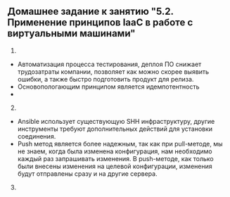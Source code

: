 ## Домашнее задание к занятию "5.2. Применение принципов IaaC в работе с виртуальными машинами"
1. 
 - Автоматизация процесса тестирования, деплоя ПО снижает трудозатраты компании, позволяет как можно скорее выявить ошибки, а также быстро подготовить продукт для релиза.
 - Основопологающим принципом является идемпотентность
 - 
2. 
 - Ansible использует существующую SHH инфраструктуру, другие инструменты требуют дополнительных действий для установки соединения.
 - Push метод является более надежным, так как при pull-методе, мы не знаем, когда была изменена конфигурация, нам необходимо каждый раз запрашивать изменения. В push-методе, как только были внесены изменения на целевой конфигурации, изменения будут отправлены сразу и на другие сервера.

3. 
